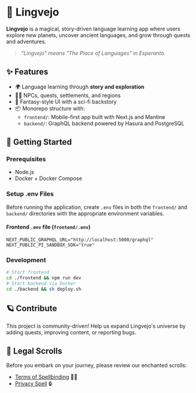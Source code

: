 # 🌌 Lingvejo

**Lingvejo** is a magical, story-driven language learning app where users explore new planets, uncover ancient languages, and grow through quests and adventures.

> *"Lingvejo" means "The Place of Languages" in Esperanto.*


## ✨ Features

- 🌍 Language learning through **story and exploration**
- 🧙‍♀️ NPCs, quests, settlements, and regions
- 🌌 Fantasy-style UI with a sci-fi backstory
- 📦 Monorepo structure with:
  - `frontend/`: Mobile-first app built with Next.js and Mantine
  - `backend/`: GraphQL backend powered by Hasura and PostgreSQL


## 🚀 Getting Started

### Prerequisites

- Node.js
- Docker + Docker Compose

### Setup .env Files

Before running the application, create `.env` files in both the `frontend/` and `backend/` directories with the appropriate environment variables.

#### Frontend `.env` file (`frontend/.env`)
```env
NEXT_PUBLIC_GRAPHQL_URL="http://localhost:5000/graphql"
NEXT_PUBLIC_PI_SANDBOX_SDK="true"
```

### Development

```bash
# Start frontend
cd ./frontend && npm run dev
# Start backend via Docker
cd ./backend && sh deploy.sh
```


## 🪐 Contribute

This project is community-driven! Help us expand Lingvejo's universe by adding quests, improving content, or reporting bugs.

## 📜 Legal Scrolls

Before you embark on your journey, please review our enchanted scrolls:

- [Terms of Spellbinding](./TERMS_OF_SPELLBINDING.md) 🧙‍♀️
- [Privacy Spell](./PRIVACY_SPELL.md) 🔒